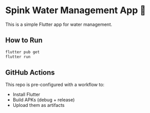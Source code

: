 # Spink Water Management App 🚰

This is a simple Flutter app for water management.

## How to Run

```bash
flutter pub get
flutter run
```

## GitHub Actions

This repo is pre-configured with a workflow to:
- Install Flutter
- Build APKs (debug + release)
- Upload them as artifacts
